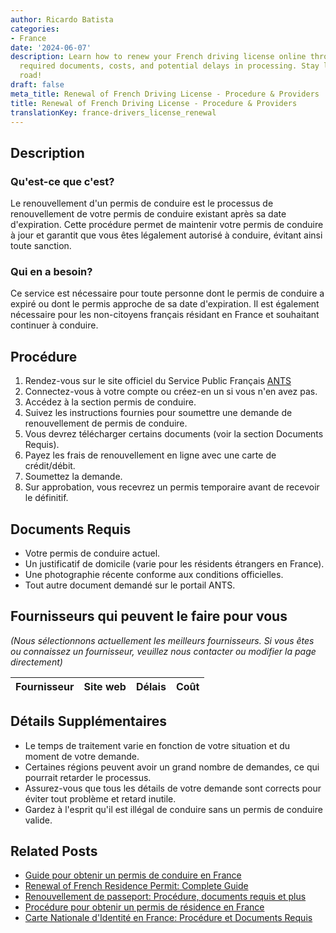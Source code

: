 ```yaml
---
author: Ricardo Batista
categories:
- France
date: '2024-06-07'
description: Learn how to renew your French driving license online through ANTS. Find
  required documents, costs, and potential delays in processing. Stay legal on the
  road!
draft: false
meta_title: Renewal of French Driving License - Procedure & Providers
title: Renewal of French Driving License - Procedure & Providers
translationKey: france-drivers_license_renewal
---
```


## Description
### Qu'est-ce que c'est?
Le renouvellement d'un permis de conduire est le processus de renouvellement de votre permis de conduire existant après sa date d'expiration. Cette procédure permet de maintenir votre permis de conduire à jour et garantit que vous êtes légalement autorisé à conduire, évitant ainsi toute sanction.

### Qui en a besoin?
Ce service est nécessaire pour toute personne dont le permis de conduire a expiré ou dont le permis approche de sa date d'expiration. Il est également nécessaire pour les non-citoyens français résidant en France et souhaitant continuer à conduire.

## Procédure
1. Rendez-vous sur le site officiel du Service Public Français [ANTS](https://ants.gouv.fr/)
2. Connectez-vous à votre compte ou créez-en un si vous n'en avez pas.
3. Accédez à la section permis de conduire.
4. Suivez les instructions fournies pour soumettre une demande de renouvellement de permis de conduire.
5. Vous devrez télécharger certains documents (voir la section Documents Requis).
6. Payez les frais de renouvellement en ligne avec une carte de crédit/débit.
7. Soumettez la demande.
8. Sur approbation, vous recevrez un permis temporaire avant de recevoir le définitif.

## Documents Requis
- Votre permis de conduire actuel.
- Un justificatif de domicile (varie pour les résidents étrangers en France).
- Une photographie récente conforme aux conditions officielles.
- Tout autre document demandé sur le portail ANTS.

## Fournisseurs qui peuvent le faire pour vous

_(Nous sélectionnons actuellement les meilleurs fournisseurs. Si vous êtes ou connaissez un fournisseur, veuillez nous contacter ou modifier la page directement)_

| Fournisseur     |     Site web    |     Délais       |       Coût       |
| --------------- | --------------- |  :-------------: | :-------------: |

## Détails Supplémentaires
- Le temps de traitement varie en fonction de votre situation et du moment de votre demande.
- Certaines régions peuvent avoir un grand nombre de demandes, ce qui pourrait retarder le processus.
- Assurez-vous que tous les détails de votre demande sont corrects pour éviter tout problème et retard inutile.
- Gardez à l'esprit qu'il est illégal de conduire sans un permis de conduire valide.


## Related Posts

- [Guide pour obtenir un permis de conduire en France](https://tramitit.com/fr/guides/france/demande_de_permis_de_conduire/)
- [Renewal of French Residence Permit: Complete Guide](https://tramitit.com/fr/guides/france/renouvellement_de_carte_de_sejour/)
- [Renouvellement de passeport: Procédure, documents requis et plus](https://tramitit.com/fr/guides/france/renouvellement_de_passeport/)
- [Procédure pour obtenir un permis de résidence en France](https://tramitit.com/fr/guides/france/demande_de_carte_de_sejour/)
- [Carte Nationale d'Identité en France: Procédure et Documents Requis](https://tramitit.com/fr/guides/france/demande_de_carte_nationale_didentite/)
